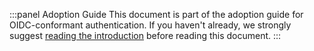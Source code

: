 :::panel Adoption Guide
This document is part of the adoption guide for OIDC-conformant authentication.
If you haven't already, we strongly suggest [reading the introduction](/api-auth/tutorials/adoption) before reading this document.
:::
